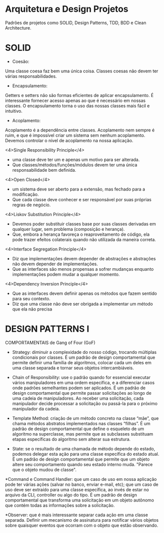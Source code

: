 <h1>Arquitetura e Design Projetos</h1>

<p>Padrões de projetos como SOLID, Design Patterns, TDD, BDD e Clean Architecture.</p>

<h1>SOLID</h1>

- Coesão:
<p>Uma classe coesa faz bem uma única coisa.
Classes coesas não devem ter várias responsabilidades.</p>

- Encapsulamento:
<p>Getters e setters não são formas eficientes de aplicar encapsulamento.
É interessante fornecer acesso apenas ao que é necessário em nossas classes.
O encapsulamento torna o uso das nossas classes mais fácil e intuitivo.<p>

- Acoplamento:
<p>Acoplamento é a dependência entre classes.
Acoplamento nem sempre é ruim, e que é impossível criar um sistema sem nenhum acoplamento.
Devemos controlar o nível de acoplamento na nossa aplicação.</p>

<4>Single Responsibility Principle</4> 
- uma classe deve ter um e apenas um motivo para ser alterada.
- Que classes/métodos/funções/módulos devem ter uma única responsabilidade bem definida.

<4>Open Closed</4> 
- um sistema deve ser aberto para a extensão, mas fechado para a modificação.
- Que cada classe deve conhecer e ser responsável por suas próprias regras de negócio.

<4>Liskov Substitution Principle</4> 
- Devemos poder substituir classes base por suas classes derivadas em qualquer lugar, sem problema (composição e herança).
- Que, embora a herança favoreça o reaproveitamento de código, ela pode trazer efeitos colaterais quando não utilizada da maneira correta.

<4>Interface Segregation Principle</4> 
- Diz que implementações devem depender de abstrações e abstrações não devem depender de implementações. 
- Que as interfaces são menos propensas a sofrer mudanças enquanto implementações podem mudar a qualquer momento. 

<4>Dependency Inversion Principle</4> 
- Que as interfaces devem definir apenas os métodos que fazem sentido para seu contexto. 
- Diz que uma classe não deve ser obrigada a implementar um método que ela não precisa

</hr>

<h1>DESIGN PATTERNS I</h1>

 <p>COMPORTAMENTAIS de Gang of Four (GoF)<p>

* Strategy: 
diminuir a complexidade do nosso código, trocando múltiplas condicionais por classes. É um padrão de design comportamental que permite definir uma família de algoritmos, colocar cada um deles em uma classe separada e tornar seus objetos intercambiáveis.

* Chain of Responsibility: use o padrão quando for essencial executar vários manipuladores em uma ordem específica, e a diferenciar casos onde padrões semelhantes podem ser aplicados. É um padrão de design comportamental que permite passar solicitações ao longo de uma cadeia de manipuladores. Ao receber uma solicitação, cada manipulador decide processar a solicitação ou passá-la para o próximo manipulador da cadeia.

* Template Method: criação de um método concreto na classe “mãe”, que chama métodos abstratos implementados nas classes “filhas”. É um padrão de design comportamental que define o esqueleto de um algoritmo na superclasse, mas permite que as subclasses substituam etapas específicas do algoritmo sem alterar sua estrutura.

* State: se o resultado de uma chamada de método depende do estado, podemos delegar esta ação para uma classe específica do estado atual. É um padrão de design comportamental que permite que um objeto altere seu comportamento quando seu estado interno muda. "Parece que o objeto mudou de classe".

*Command e Command Handler: que um caso de uso em nossa aplicação pode ter várias ações (salvar no banco, enviar e-mail, etc); que um caso de uso deve ser extraído para uma classe específica, ao invés de estar no arquivo da CLI, controller ou algo do tipo.
É um padrão de design comportamental que transforma uma solicitação em um objeto autônomo que contém todas as informações sobre a solicitação.

*Observer: que é mais interessante separar cada ação em uma classe separada. 
Definir um mecanismo de assinatura para notificar vários objetos sobre quaisquer eventos que ocorram com o objeto que estão observando.


